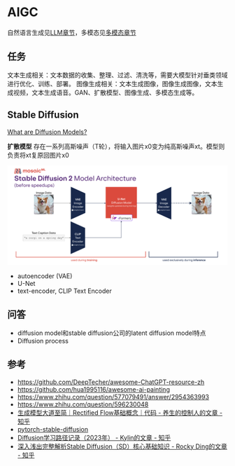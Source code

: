 # AIGC
自然语言生成见[LLM章节](./12_llm.md)，多模态见[多模态章节](./14_multimodal.md)


## 任务
文本生成相关：文本数据的收集、整理、过滤、清洗等，需要大模型针对垂类领域进行优化、训练、部署。
图像生成相关：文本生成图像，图像生成图像，文本生成视频，文本生成语音。GAN、扩散模型、图像生成、多模态生成等。


## Stable Diffusion
[What are Diffusion Models?](https://lilianweng.github.io/posts/2021-07-11-diffusion-models/#forward-diffusion-process)

**扩散模型**
存在一系列高斯噪声（T轮），将输入图片x0变为纯高斯噪声xt。模型则负责将xt复原回图片x0


![](../.github/assets/02ml-sd.png)

- autoencoder (VAE)
- U-Net
- text-encoder, CLIP Text Encoder


## 问答
- diffusion model和stable diffusion公司的latent diffusion model特点
- Diffusion process


## 参考
- https://github.com/DeepTecher/awesome-ChatGPT-resource-zh
- https://github.com/hua1995116/awesome-ai-painting
- https://www.zhihu.com/question/577079491/answer/2954363993
- https://www.zhihu.com/question/596230048
- [生成模型大道至简｜Rectified Flow基础概念｜代码 - 养生的控制人的文章 - 知乎](https://zhuanlan.zhihu.com/p/687740527)
- [pytorch-stable-diffusion](https://github.com/hkproj/pytorch-stable-diffusion)
- [Diffusion学习路径记录（2023年） - Kylin的文章 - 知乎](https://zhuanlan.zhihu.com/p/605973097)
- [深入浅出完整解析Stable Diffusion（SD）核心基础知识 - Rocky Ding的文章 - 知乎](https://zhuanlan.zhihu.com/p/632809634)
